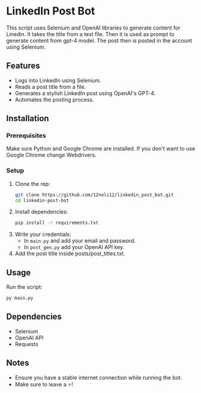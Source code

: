 # LinkedIn Post Bot

This script uses Selenium and OpenAI libraries to generate content for Linedin. It takes the title from a text file. 
Then it is used as prompt to generate content from gpt-4 model. The post then is posted in the account using Selenium.

## Features

- Logs into LinkedIn using Selenium.
- Reads a post title from a file.
- Generates a stylish LinkedIn post using OpenAI's GPT-4.
- Automates the posting process.

## Installation

### Prerequisites

Make sure Python and Google Chrome are installed. If you don't want to use Google Chrome change Webdrivers.

### Setup

1. Clone the rep:
   ```sh
   git clone https://github.com/12neli12/linkedin_post_bot.git
   cd linkedin-post-bot
   ```
2. Install dependencies:
   ```sh
   pip install -r requirements.txt
   ```
3. Write your credentials:
   - In `main.py` and add your email and password.
   - In `post_gen.py` add your OpenAI API key.
4. Add the post title inside posts/post_titles.txt.

## Usage

Run the script:

```sh
py main.py
```

## Dependencies

- Selenium
- OpenAI API
- Requests

## Notes

- Ensure you have a stable internet connection while running the bot.
- Make sure to leave a ⭐!

